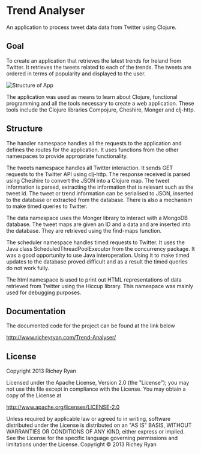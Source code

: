 # Trend Analyser

An application to process tweet data data from Twitter using Clojure.

## Goal

To create an application that retrieves the latest trends for Ireland from Twitter. It retrieves the tweets related to each of the trends. The tweets are ordered in terms of popularity and displayed to the user.

![Structure of App](https://dl.dropboxusercontent.com/u/13548247/trend-analyser/structure.png)

The application was used as means to learn about Clojure, functional programming and all the tools necessary to create a web application. These tools include the Clojure libraries Compojure, Cheshire, Monger and clj-http.

## Structure

The handler namespace handles all the requests to the application and defines the routes for the application. It uses functions from the other namespaces to provide appropriate functionality.

The tweets namespace handles all Twitter interaction. It sends GET requests to the Twitter API using clj-http. The response received is parsed using Cheshire to convert the JSON into a Clojure map. The tweet information is parsed, extracting the information that is relevant such as the tweet id. The tweet or trend information can be serialised to JSON, inserted to the database or extracted from the database. There is also a mechanism to make timed queries to Twitter.

The data namespace uses the Monger library to interact with a MongoDB database. The tweet maps are given an ID and a data and are inserted into the database. They are retrieved using the find-maps function. 

The scheduler namespace handles timed requests to Twitter. It uses the Java class ScheduledThreadPoolExecutor from the concurrency package. It was a good opportunity to use Java interoperation. Using it to make timed updates to the database proved difficult and as a result the timed queries do not work fully.

The html namespace is used to print out HTML representations of data retrieved from Twitter using the Hiccup library. This namespace was mainly used for debugging purposes. 

## Documentation

The documented code for the project can be found at the link below

http://www.richeyryan.com/Trend-Analyser/

## License

Copyright 2013 Richey Ryan

Licensed under the Apache License, Version 2.0 (the "License");
you may not use this file except in compliance with the License.
You may obtain a copy of the License at

http://www.apache.org/licenses/LICENSE-2.0

Unless required by applicable law or agreed to in writing, software
distributed under the License is distributed on an "AS IS" BASIS,
WITHOUT WARRANTIES OR CONDITIONS OF ANY KIND, either express or implied.
See the License for the specific language governing permissions and
limitations under the License. Copyright © 2013 Richey Ryan
